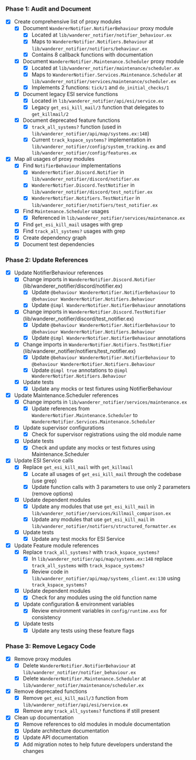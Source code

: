 ### Phase 1: Audit and Document

- [x] Create comprehensive list of proxy modules
  - [x] Document `WandererNotifier.NotifierBehaviour` proxy module
    - [x] Located at `lib/wanderer_notifier/notifier_behaviour.ex`
    - [x] Maps to `WandererNotifier.Notifiers.Behaviour` at `lib/wanderer_notifier/notifiers/behaviour.ex`
    - [x] Contains 8 callback functions with documentation
  - [x] Document `WandererNotifier.Maintenance.Scheduler` proxy module
    - [x] Located at `lib/wanderer_notifier/maintenance/scheduler.ex`
    - [x] Maps to `WandererNotifier.Services.Maintenance.Scheduler` at `lib/wanderer_notifier/services/maintenance/scheduler.ex`
    - [x] Implements 2 functions: `tick/1` and `do_initial_checks/1`
  - [x] Document legacy ESI service functions
    - [x] Located in `lib/wanderer_notifier/api/esi/service.ex`
    - [x] Legacy `get_esi_kill_mail/3` function that delegates to `get_killmail/2`
  - [x] Document deprecated feature functions
    - [x] `track_all_systems?` function (used in `lib/wanderer_notifier/api/map/systems.ex:148`)
    - [x] Current `track_kspace_systems?` implementation in `lib/wanderer_notifier/config/system_tracking.ex` and `lib/wanderer_notifier/config/features.ex`
- [x] Map all usages of proxy modules
  - [x] Find `NotifierBehaviour` implementations
    - [x] `WandererNotifier.Discord.Notifier` in `lib/wanderer_notifier/discord/notifier.ex`
    - [x] `WandererNotifier.Discord.TestNotifier` in `lib/wanderer_notifier/discord/test_notifier.ex`
    - [x] `WandererNotifier.Notifiers.TestNotifier` in `lib/wanderer_notifier/notifiers/test_notifier.ex`
  - [x] Find `Maintenance.Scheduler` usages
    - [x] Referenced in `lib/wanderer_notifier/services/maintenance.ex`
  - [x] Find `get_esi_kill_mail` usages with grep
  - [x] Find `track_all_systems?` usages with grep
  - [x] Create dependency graph
  - [x] Document test dependencies

### Phase 2: Update References

- [x] Update NotifierBehaviour references
  - [x] Change imports in `WandererNotifier.Discord.Notifier` (lib/wanderer_notifier/discord/notifier.ex)
    - [x] Update `@behaviour WandererNotifier.NotifierBehaviour` to `@behaviour WandererNotifier.Notifiers.Behaviour`
    - [x] Update `@impl WandererNotifier.NotifierBehaviour` annotations
  - [x] Change imports in `WandererNotifier.Discord.TestNotifier` (lib/wanderer_notifier/discord/test_notifier.ex)
    - [x] Update `@behaviour WandererNotifier.NotifierBehaviour` to `@behaviour WandererNotifier.Notifiers.Behaviour`
    - [x] Update `@impl WandererNotifier.NotifierBehaviour` annotations
  - [x] Change imports in `WandererNotifier.Notifiers.TestNotifier` (lib/wanderer_notifier/notifiers/test_notifier.ex)
    - [x] Update `@behaviour WandererNotifier.NotifierBehaviour` to `@behaviour WandererNotifier.Notifiers.Behaviour`
    - [x] Update `@impl true` annotations to `@impl WandererNotifier.Notifiers.Behaviour`
  - [x] Update tests
    - [x] Update any mocks or test fixtures using NotifierBehaviour
- [x] Update Maintenance.Scheduler references
  - [x] Change imports in `lib/wanderer_notifier/services/maintenance.ex`
    - [x] Update references from `WandererNotifier.Maintenance.Scheduler` to `WandererNotifier.Services.Maintenance.Scheduler`
  - [x] Update supervisor configurations
    - [x] Check for supervisor registrations using the old module name
  - [x] Update tests
    - [x] Check and update any mocks or test fixtures using Maintenance.Scheduler
- [x] Update ESI Service calls
  - [x] Replace `get_esi_kill_mail` with `get_killmail`
    - [x] Locate all usages of `get_esi_kill_mail` through the codebase (use grep)
    - [x] Update function calls with 3 parameters to use only 2 parameters (remove options)
  - [x] Update dependent modules
    - [x] Update any modules that use `get_esi_kill_mail` in `lib/wanderer_notifier/services/killmail_comparison.ex`
    - [x] Update any modules that use `get_esi_kill_mail` in `lib/wanderer_notifier/notifiers/structured_formatter.ex`
  - [x] Update tests
    - [x] Update any test mocks for ESI Service
- [x] Update Feature module references
  - [x] Replace `track_all_systems?` with `track_kspace_systems?`
    - [x] In `lib/wanderer_notifier/api/map/systems.ex:148` replace `track_all_systems` with `track_kspace_systems?`
    - [x] Review code in `lib/wanderer_notifier/api/map/systems_client.ex:130` using `track_kspace_systems?`
  - [x] Update dependent modules
    - [x] Check for any modules using the old function name
  - [x] Update configuration & environment variables
    - [x] Review environment variables in `config/runtime.exs` for consistency
  - [x] Update tests
    - [x] Update any tests using these feature flags

### Phase 3: Remove Legacy Code

- [x] Remove proxy modules
  - [x] Delete `WandererNotifier.NotifierBehaviour` at `lib/wanderer_notifier/notifier_behaviour.ex`
  - [x] Delete `WandererNotifier.Maintenance.Scheduler` at `lib/wanderer_notifier/maintenance/scheduler.ex`
- [x] Remove deprecated functions
  - [x] Remove `get_esi_kill_mail/3` function from `lib/wanderer_notifier/api/esi/service.ex`
  - [x] Remove any `track_all_systems?` functions if still present
- [x] Clean up documentation
  - [x] Remove references to old modules in module documentation
  - [x] Update architecture documentation
  - [x] Update API documentation
  - [x] Add migration notes to help future developers understand the changes
